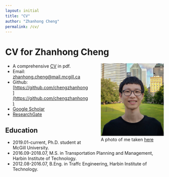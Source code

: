 ```yaml
---
layout: initial
title: "CV"
author: "Zhanhong Cheng"
permalink: /cv/
---
```

# CV for Zhanhong Cheng

<figure style="float:right;margin-top:0;margin-left:10;margin-right:0;">
  <img src="..//assets/images/zhanhong.jpg" width="200" alt="My portrait"/>
  <figcaption>A photo of me taken <a href="https://goo.gl/maps/55mTwwm9Pfy7hUMZ6" target="_blank">here</a></figcaption>
</figure>

- A comprehensive [CV](../assets/files/CV.pdf) in pdf.
- Email: [zhanhong.cheng@mail.mcgill.ca](mailto:zhanhong.cheng@mail.mcgill.ca)
- Github: [https://github.com/chengzhanhong](https://github.com/chengzhanhong)
- [Google Scholar](https://scholar.google.com/citations?user=YhrxIBAAAAAJ&hl=en)
- [ResearchGate](https://www.researchgate.net/profile/Zhanhong_Cheng2)

## Education
- 2019.01-current, Ph.D. student at McGill University.
- 2016.09-2018.07, M.S. in Transportation Planning and Management, Harbin Institute of Technology.
- 2012.08-2016.07, B.Eng. in Traffc Engineering, Harbin Institute of Technology.

